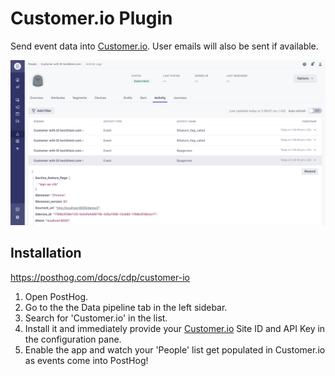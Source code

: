 # Customer.io Plugin

Send event data into [Customer.io](https://customer.io/). User emails will also be sent if available.

![Customer.io Screenshot](README_CUSTOMERIO.png)

## Installation
https://posthog.com/docs/cdp/customer-io
1. Open PostHog.
1. Go to the the Data pipeline tab in the left sidebar.
1. Search for 'Customer.io' in the list.
1. Install it and immediately provide your [Customer.io](https://customer.io/) Site ID and API Key in the configuration pane.
1. Enable the app and watch your 'People' list get populated in Customer.io as events come into PostHog!
